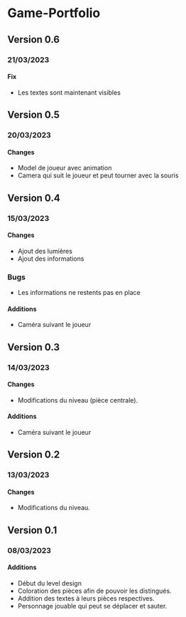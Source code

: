 # Game-Portfolio

## Version 0.6
### 21/03/2023
#### Fix
- Les textes sont maintenant visibles

## Version 0.5
### 20/03/2023
#### Changes
- Model de joueur avec animation
- Camera qui suit le joueur et peut tourner avec la souris

## Version 0.4
### 15/03/2023
#### Changes
- Ajout des lumières
- Ajout des informations
### Bugs
- Les informations ne restents pas en place

#### Additions
- Caméra suivant le joueur

## Version 0.3
### 14/03/2023
#### Changes
- Modifications du niveau (pièce centrale).
#### Additions
- Caméra suivant le joueur

## Version 0.2
### 13/03/2023
#### Changes
- Modifications du niveau.

## Version 0.1
### 08/03/2023
#### Additions
- Début du level design
- Coloration des pièces afin de pouvoir les distingués.
- Addition des textes à leurs pièces respectives.
- Personnage jouable qui peut se déplacer et sauter.
